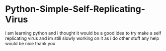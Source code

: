 # Python-Simple-Self-Replicating-Virus
i am learning python and i thought it would be a good idea to try make a self replicating virus and im still slowly working on it as i do other stuff any help would be nice thank you
